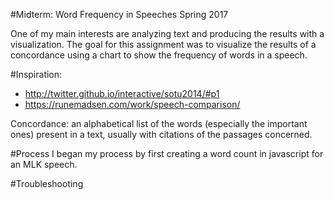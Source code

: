 #Midterm: Word Frequency in Speeches
Spring 2017

One of my main interests are analyzing text and producing the results with a visualization. The goal for this assignment was to visualize the results of a concordance using a chart to show the frequency of words in a speech.

#Inspiration:
* http://twitter.github.io/interactive/sotu2014/#p1
* https://runemadsen.com/work/speech-comparison/

Concordance: an alphabetical list of the words (especially the important ones) present in a text, usually with citations of the passages concerned.

#Process
I began my process by first creating a word count in javascript for an MLK speech.

#Troubleshooting



